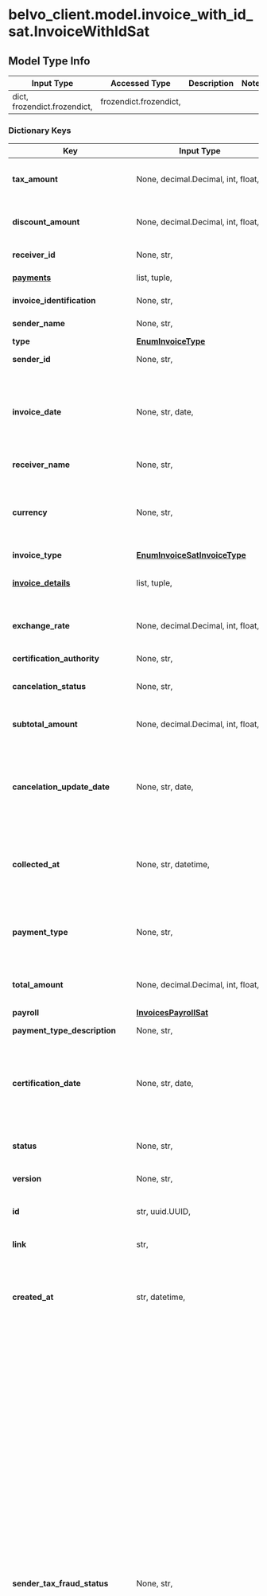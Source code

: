 # belvo_client.model.invoice_with_id_sat.InvoiceWithIdSat

## Model Type Info
Input Type | Accessed Type | Description | Notes
------------ | ------------- | ------------- | -------------
dict, frozendict.frozendict,  | frozendict.frozendict,  |  | 

### Dictionary Keys
Key | Input Type | Accessed Type | Description | Notes
------------ | ------------- | ------------- | ------------- | -------------
**tax_amount** | None, decimal.Decimal, int, float,  | NoneClass, decimal.Decimal,  | The amount of tax for this invoice (sum of each item&#x27;s &#x60;tax_amount&#x60;).  | value must be a 32 bit float
**discount_amount** | None, decimal.Decimal, int, float,  | NoneClass, decimal.Decimal,  | The total amount discounted in this invoice.  | value must be a 32 bit float
**receiver_id** | None, str,  | NoneClass, str,  | The fiscal ID of the invoice receiver. | 
**[payments](#payments)** | list, tuple,  | tuple,  | A list detailing all the invoice payments.  | 
**invoice_identification** | None, str,  | NoneClass, str,  | The fiscal institution&#x27;s unique ID for the invoice. | 
**sender_name** | None, str,  | NoneClass, str,  | The name of the invoice sender. | 
**type** | [**EnumInvoiceType**](EnumInvoiceType.md) | [**EnumInvoiceType**](EnumInvoiceType.md) |  | 
**sender_id** | None, str,  | NoneClass, str,  | The fiscal ID of the invoice sender | 
**invoice_date** | None, str, date,  | NoneClass, str,  | The date of the invoice. | value must conform to RFC-3339 full-date YYYY-MM-DD
**receiver_name** | None, str,  | NoneClass, str,  | The name of the invoice receiver. | 
**currency** | None, str,  | NoneClass, str,  | The currency of the invoice. For example:    - 🇧🇷 BRL (Brazilian Real)  - 🇨🇴 COP (Colombian Peso)  - 🇲🇽 MXN (Mexican Peso)  - 🇺🇸 USD (United States Dollar)  | 
**invoice_type** | [**EnumInvoiceSatInvoiceType**](EnumInvoiceSatInvoiceType.md) | [**EnumInvoiceSatInvoiceType**](EnumInvoiceSatInvoiceType.md) |  | 
**[invoice_details](#invoice_details)** | list, tuple,  | tuple,  | A list of descriptions for each item (purchased product or service provided) in the invoice.  | 
**exchange_rate** | None, decimal.Decimal, int, float,  | NoneClass, decimal.Decimal,  | The exchange rate used in this invoice for the currency.  | value must be a 32 bit float
**certification_authority** | None, str,  | NoneClass, str,  | The fiscal ID of the certification provider.  | 
**cancelation_status** | None, str,  | NoneClass, str,  | If the invoice is cancelled, this field indicates the status of the cancellation. | 
**subtotal_amount** | None, decimal.Decimal, int, float,  | NoneClass, decimal.Decimal,  | The pretax amount of this invoice (sum of each item&#x27;s &#x60;pre_tax_amount&#x60;).  | value must be a 32 bit float
**cancelation_update_date** | None, str, date,  | NoneClass, str,  | The date of the invoice cancelation.  | value must conform to RFC-3339 full-date YYYY-MM-DD
**collected_at** | None, str, datetime,  | NoneClass, str,  | The ISO-8601 timestamp when the data point was collected. | value must conform to RFC-3339 date-time
**payment_type** | None, str,  | NoneClass, str,  | The payment type code used for this invoice, as defined by the country legal entity.  - 🇲🇽 Mexico [SAT catalog reference article](https://developers.belvo.com/docs/sat-catalogs#payment-type)  | 
**total_amount** | None, decimal.Decimal, int, float,  | NoneClass, decimal.Decimal,  | The total amount of the invoice (&#x60;subtotal_amount&#x60; + &#x60;tax_amount&#x60; - &#x60;discount_amount&#x60;) | value must be a 32 bit float
**payroll** | [**InvoicesPayrollSat**](InvoicesPayrollSat.md) | [**InvoicesPayrollSat**](InvoicesPayrollSat.md) |  | 
**payment_type_description** | None, str,  | NoneClass, str,  | *This field has been deprecated.*  | 
**certification_date** | None, str, date,  | NoneClass, str,  | The date of the fiscal certification.  | value must conform to RFC-3339 full-date YYYY-MM-DD
**status** | None, str,  | NoneClass, str,  | The status of the invoice. Can be either *Vigente* (valid) or *Cancelado* (cancelled). | 
**version** | None, str,  | NoneClass, str,  | The CFDI version of the invoice.  | [optional] 
**id** | str, uuid.UUID,  | str,  | Belvo&#x27;s unique identifier used to reference the current invoice. | [optional] value must be a uuid
**link** | str,  | str,  | The &#x60;link.id&#x60; the invoice belongs to. | [optional] 
**created_at** | str, datetime,  | str,  | The ISO-8601 timestamp of when the data point was last updated in Belvo&#x27;s database. | [optional] value must conform to RFC-3339 date-time
**sender_tax_fraud_status** | None, str,  | NoneClass, str,  | Indicates whether or not the sender is on SAT&#x27;s tax fraud list for having submitted incorrect data, having outstanding payments, or having conducted business that is in violation of the fiscal institution&#x27;s regulations.&lt;br&gt;&lt;br&gt; SAT updates the tax fraud list every three months. &lt;br&gt;&lt;br&gt; For more information regarding the reason&#x27;s a taxpayer can be put on the tax fraud list, please see [Article 69](http://omawww.sat.gob.mx/cifras_sat/Paginas/datos/vinculo.html?page&#x3D;ListCompleta69.html) and [Article 69-B](http://omawww.sat.gob.mx/cifras_sat/Paginas/datos/vinculo.html?page&#x3D;ListCompleta69B.html) of Mexico&#x27;s Código Fiscal de la Federación. &lt;br&gt;&lt;br&gt; Possible statuses are: - &#x60;INVESTIGATING&#x60; &lt;br&gt; The fiscal institution has identified irregularities and open an investigation regarding the taxpayer. &lt;br&gt; - &#x60;DISMISSED&#x60; &lt;br&gt; The fiscal institution has investigated the taxpayer and declared them innocent. &lt;br&gt; - &#x60;CONFIRMED&#x60; &lt;br&gt; The fiscal institution has confirmed that the taxpayer is guilty. &lt;br&gt; - &#x60;OVERTURNED&#x60; &lt;br&gt; The fiscal institution has reassessed a previously confirmed taxpayer and, based on new evidence, has taken the taxpayer off the tax fraud list. &lt;br&gt; - &#x60;NO_TAX_FRAUD_STATUS&#x60; &lt;br&gt; The receiver or sender is not found in the list (in other words, they are complying with the fiscal institution&#x27;s regulations). | [optional] 
**receiver_tax_fraud_status** | None, str,  | NoneClass, str,  | Indicates whether or not the receiver is on SAT&#x27;s tax fraud list for having submitted incorrect data, having outstanding payments, or having conducted business that is in violation of the fiscal institution&#x27;s regulations.&lt;br&gt;&lt;br&gt; SAT updates the tax fraud list every three months. &lt;br&gt;&lt;br&gt; For more information regarding the reason&#x27;s a taxpayer can be put on the tax fraud list, please see [Article 69](http://omawww.sat.gob.mx/cifras_sat/Paginas/datos/vinculo.html?page&#x3D;ListCompleta69.html) and [Article 69-B](http://omawww.sat.gob.mx/cifras_sat/Paginas/datos/vinculo.html?page&#x3D;ListCompleta69B.html) of Mexico&#x27;s Código Fiscal de la Federación. &lt;br&gt;&lt;br&gt; Possible statuses are: - &#x60;INVESTIGATING&#x60; &lt;br&gt; The fiscal institution has identified irregularities and open an investigation regarding the taxpayer. &lt;br&gt; - &#x60;DISMISSED&#x60; &lt;br&gt; The fiscal institution has investigated the taxpayer and declared them innocent. &lt;br&gt; - &#x60;CONFIRMED&#x60; &lt;br&gt; The fiscal institution has confirmed that the taxpayer is guilty. &lt;br&gt; - &#x60;OVERTURNED&#x60; &lt;br&gt; The fiscal institution has reassessed a previously confirmed taxpayer and, based on new evidence, has taken the taxpayer off the tax fraud list. &lt;br&gt; - &#x60;NO_TAX_FRAUD_STATUS&#x60; &lt;br&gt; The receiver or sender is not found in the list (in other words, they are complying with the fiscal institution&#x27;s regulations). | [optional] 
**payment_method** | [**EnumInvoiceSatPaymentMethod**](EnumInvoiceSatPaymentMethod.md) | [**EnumInvoiceSatPaymentMethod**](EnumInvoiceSatPaymentMethod.md) |  | [optional] 
**payment_method_description** | None, str,  | NoneClass, str,  | *This field has been deprecated.*  *The description of the payment method used for this invoice.*  | [optional] 
**usage** | None, str,  | NoneClass, str,  | The invoice&#x27;s usage code, as defined by the legal entity of the country.   - 🇲🇽 Mexico [SAT catalog reference article](https://developers.belvo.com/docs/sat-catalogs#usage)  | [optional] 
**place_of_issue** | None, str,  | NoneClass, str,  | The postcode of where the invoice was issued.  | [optional] 
**folio** | None, str,  | NoneClass, str,  | The internal control number that the taxpayer assigns to the invoice.  | [optional] 
**xml** | None, str,  | NoneClass, str,  | XML of the invoice document.  | [optional] 
**warnings** | [**InvoiceWarningsSat**](InvoiceWarningsSat.md) | [**InvoiceWarningsSat**](InvoiceWarningsSat.md) |  | [optional] 
**sender_blacklist_status** | None, str,  | NoneClass, str,  | This field has been deprecated. Please use &#x60;sender_tax_fraud_status&#x60; instead.  | [optional] 
**receiver_blacklist_status** | None, str,  | NoneClass, str,  | This field has been deprecated. Please use &#x60;receiver_tax_fraud_status&#x60; instead.  | [optional] 
**any_string_name** | dict, frozendict.frozendict, str, date, datetime, int, float, bool, decimal.Decimal, None, list, tuple, bytes, io.FileIO, io.BufferedReader | frozendict.frozendict, str, BoolClass, decimal.Decimal, NoneClass, tuple, bytes, FileIO | any string name can be used but the value must be the correct type | [optional]

# invoice_details

A list of descriptions for each item (purchased product or service provided) in the invoice. 

## Model Type Info
Input Type | Accessed Type | Description | Notes
------------ | ------------- | ------------- | -------------
list, tuple,  | tuple,  | A list of descriptions for each item (purchased product or service provided) in the invoice.  | 

### Tuple Items
Class Name | Input Type | Accessed Type | Description | Notes
------------- | ------------- | ------------- | ------------- | -------------
[**InvoiceDetailSat**](InvoiceDetailSat.md) | [**InvoiceDetailSat**](InvoiceDetailSat.md) | [**InvoiceDetailSat**](InvoiceDetailSat.md) |  | 

# payments

A list detailing all the invoice payments. 

## Model Type Info
Input Type | Accessed Type | Description | Notes
------------ | ------------- | ------------- | -------------
list, tuple,  | tuple,  | A list detailing all the invoice payments.  | 

### Tuple Items
Class Name | Input Type | Accessed Type | Description | Notes
------------- | ------------- | ------------- | ------------- | -------------
[**InvoicesPaymentsSat**](InvoicesPaymentsSat.md) | [**InvoicesPaymentsSat**](InvoicesPaymentsSat.md) | [**InvoicesPaymentsSat**](InvoicesPaymentsSat.md) |  | 

[[Back to Model list]](../../README.md#documentation-for-models) [[Back to API list]](../../README.md#documentation-for-api-endpoints) [[Back to README]](../../README.md)

